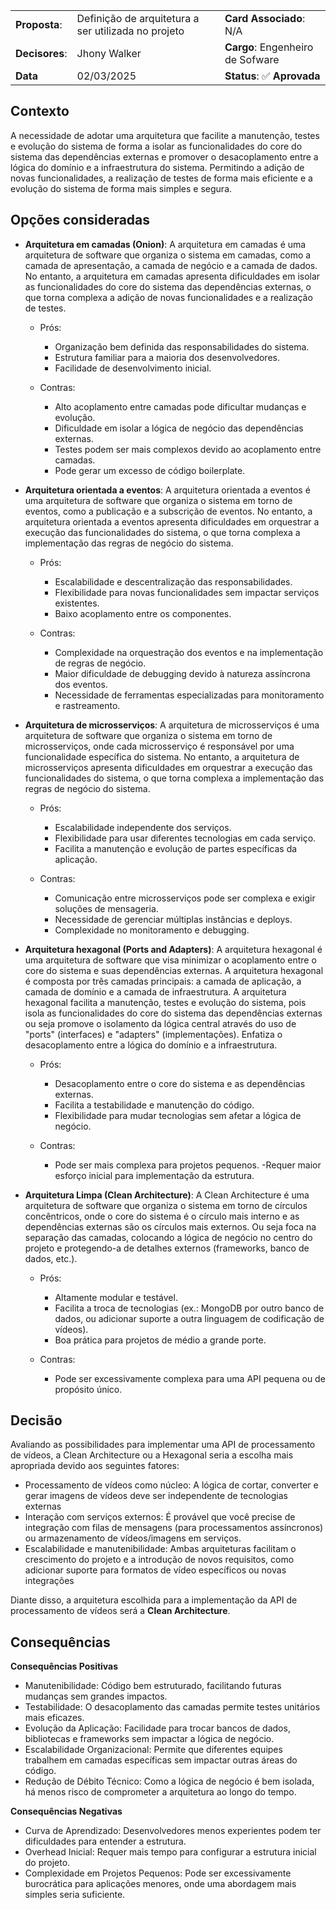 |                |                                                     |                                  |
| -------------- | --------------------------------------------------- | -------------------------------- |
| **Proposta**:  | Definição de arquitetura a ser utilizada no projeto | **Card Associado**: N/A          |
| **Decisores**: | Jhony Walker                                        | **Cargo**: Engenheiro de Sofware |
| **Data**       | 02/03/2025                                          | **Status**: ✅ **Aprovada**      |

## Contexto

A necessidade de adotar uma arquitetura que facilite a manutenção, testes e evolução do sistema de forma a isolar as funcionalidades do core do sistema das dependências externas e promover o desacoplamento entre a lógica do domínio e a infraestrutura do sistema. Permitindo a adição de novas funcionalidades, a realização de testes de forma mais eficiente e a evolução do sistema de forma mais simples e segura.

## Opções consideradas

- **Arquitetura em camadas (Onion)**: A arquitetura em camadas é uma arquitetura de software que organiza o sistema em camadas, como a camada de apresentação, a camada de negócio e a camada de dados. No entanto, a arquitetura em camadas apresenta dificuldades em isolar as funcionalidades do core do sistema das dependências externas, o que torna complexa a adição de novas funcionalidades e a realização de testes.

  - Prós:

    - Organização bem definida das responsabilidades do sistema.
    - Estrutura familiar para a maioria dos desenvolvedores.
    - Facilidade de desenvolvimento inicial.

  - Contras:
    - Alto acoplamento entre camadas pode dificultar mudanças e evolução.
    - Dificuldade em isolar a lógica de negócio das dependências externas.
    - Testes podem ser mais complexos devido ao acoplamento entre camadas.
    - Pode gerar um excesso de código boilerplate.

- **Arquitetura orientada a eventos**: A arquitetura orientada a eventos é uma arquitetura de software que organiza o sistema em torno de eventos, como a publicação e a subscrição de eventos. No entanto, a arquitetura orientada a eventos apresenta dificuldades em orquestrar a execução das funcionalidades do sistema, o que torna complexa a implementação das regras de negócio do sistema.

  - Prós:

    - Escalabilidade e descentralização das responsabilidades.
    - Flexibilidade para novas funcionalidades sem impactar serviços existentes.
    - Baixo acoplamento entre os componentes.

  - Contras:
    - Complexidade na orquestração dos eventos e na implementação de regras de negócio.
    - Maior dificuldade de debugging devido à natureza assíncrona dos eventos.
    - Necessidade de ferramentas especializadas para monitoramento e rastreamento.

- **Arquitetura de microsserviços**: A arquitetura de microsserviços é uma arquitetura de software que organiza o sistema em torno de microsserviços, onde cada microsserviço é responsável por uma funcionalidade específica do sistema. No entanto, a arquitetura de microsserviços apresenta dificuldades em orquestrar a execução das funcionalidades do sistema, o que torna complexa a implementação das regras de negócio do sistema.

  - Prós:

    - Escalabilidade independente dos serviços.
    - Flexibilidade para usar diferentes tecnologias em cada serviço.
    - Facilita a manutenção e evolução de partes específicas da aplicação.

  - Contras:
    - Comunicação entre microsserviços pode ser complexa e exigir soluções de mensageria.
    - Necessidade de gerenciar múltiplas instâncias e deploys.
    - Complexidade no monitoramento e debugging.

- **Arquitetura hexagonal (Ports and Adapters)**: A arquitetura hexagonal é uma arquitetura de software que visa minimizar o acoplamento entre o core do sistema e suas dependências externas. A arquitetura hexagonal é composta por três camadas principais: a camada de aplicação, a camada de domínio e a camada de infraestrutura. A arquitetura hexagonal facilita a manutenção, testes e evolução do sistema, pois isola as funcionalidades do core do sistema das dependências externas ou seja promove o isolamento da lógica central através do uso de "ports" (interfaces) e "adapters" (implementações). Enfatiza o desacoplamento entre a lógica do domínio e a infraestrutura.

  - Prós:

    - Desacoplamento entre o core do sistema e as dependências externas.
    - Facilita a testabilidade e manutenção do código.
    - Flexibilidade para mudar tecnologias sem afetar a lógica de negócio.

  - Contras:
    - Pode ser mais complexa para projetos pequenos.
      -Requer maior esforço inicial para implementação da estrutura.

- **Arquitetura Limpa (Clean Architecture)**: A Clean Architecture é uma arquitetura de software que organiza o sistema em torno de círculos concêntricos, onde o core do sistema é o círculo mais interno e as dependências externas são os círculos mais externos. Ou seja foca na separação das camadas, colocando a lógica de negócio no centro do projeto e protegendo-a de detalhes externos (frameworks, banco de dados, etc.).

  - Prós:

    - Altamente modular e testável.
    - Facilita a troca de tecnologias (ex.: MongoDB por outro banco de dados, ou adicionar suporte a outra linguagem de codificação de vídeos).
    - Boa prática para projetos de médio a grande porte.

  - Contras:
    - Pode ser excessivamente complexa para uma API pequena ou de propósito único.

## Decisão

Avaliando as possibilidades para implementar uma API de processamento de vídeos, a Clean Architecture ou a Hexagonal seria a escolha mais apropriada devido aos seguintes fatores:

- Processamento de vídeos como núcleo: A lógica de cortar, converter e gerar imagens de vídeos deve ser independente de tecnologias externas
- Interação com serviços externos: É provável que você precise de integração com filas de mensagens (para processamentos assíncronos) ou armazenamento de vídeos/imagens em serviços.
- Escalabilidade e manutenibilidade: Ambas arquiteturas facilitam o crescimento do projeto e a introdução de novos requisitos, como adicionar suporte para formatos de vídeo específicos ou novas integrações

Diante disso, a arquitetura escolhida para a implementação da API de processamento de vídeos será a **Clean Architecture**.

## Consequências

**Consequências Positivas**

- Manutenibilidade: Código bem estruturado, facilitando futuras mudanças sem grandes impactos.
- Testabilidade: O desacoplamento das camadas permite testes unitários mais eficazes.
- Evolução da Aplicação: Facilidade para trocar bancos de dados, bibliotecas e frameworks sem impactar a lógica de negócio.
- Escalabilidade Organizacional: Permite que diferentes equipes trabalhem em camadas específicas sem impactar outras áreas do código.
- Redução de Débito Técnico: Como a lógica de negócio é bem isolada, há menos risco de comprometer a arquitetura ao longo do tempo.

**Consequências Negativas**

- Curva de Aprendizado: Desenvolvedores menos experientes podem ter dificuldades para entender a estrutura.
- Overhead Inicial: Requer mais tempo para configurar a estrutura inicial do projeto.
- Complexidade em Projetos Pequenos: Pode ser excessivamente burocrática para aplicações menores, onde uma abordagem mais simples seria suficiente.
